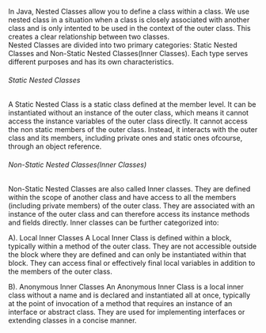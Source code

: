 In Java, Nested Classes allow you to define a class within a class. We use nested class in a situation when a class is closely associated with another class and is only intented to be used in the context of the outer class. This creates a clear relationship between two classes.<br>
Nested Classes are divided into two primary categories: Static Nested Classes and Non-Static Nested Classes(Inner Classes). Each type serves different purposes and has its own characteristics.<br>

<h6>Static Nested Classes</h6>
A Static Nested Class is a static class defined at the member level. It can be instantiated without an instance of the outer class, which means it cannot access the instance variables of the outer class directly. It cannot access the non static members of the outer class. Instead, it interacts with the outer class and its members, including private ones and static ones ofcourse, through an object reference.<br>

<h6>Non-Static Nested Classes(Inner Classes)</h6>
Non-Static Nested Classes are also called Inner classes. They are defined within the scope of another class and have access to all the members (including private members) of the outer class. They are associated with an instance of the outer class and can therefore access its instance methods and fields directly. Inner classes can be further categorized into:<br>

<h8>A). Local Inner Classes</h8>
A Local Inner Class is defined within a block, typically within a method of the outer class. They are not accessible outside the block where they are defined and can only be instantiated within that block. They can access final or effectively final local variables in addition to the members of the outer class.<br>

<h8>B). Anonymous Inner Classes</h8>
An Anonymous Inner Class is a local inner class without a name and is declared and instantiated all at once, typically at the point of invocation of a method that requires an instance of an interface or abstract class. They are used for implementing interfaces or extending classes in a concise manner.<br>
